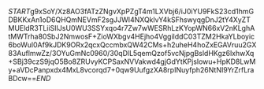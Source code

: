 $START$g9xSoY/Xz8AO3fATzZNgvXpPZgT4m1LXVbj6/iJ0iYU9FkS23cd1hmGDBKKxAn1oD6QHQmNEVmF2sgJJWI4NXQklvY4kSFhswyqgDnJ2tY4XyZTMUEldR3TLiiSIIJsU0WU3SSYxqo4r7Zw7wWESRhLzKYopWN66xV2nKLghAtMWTrha80SbJ2NmwosF+ZioWXbgv4HEjho4VggilddC03TZM2HkaYLboyic6boWul0Af9kJDK9ORx2qcxQccmbxQW42CMs+h2uheH4hoZxEGAVruu2GX83AuflmwZz/3OYuGmNc0960/30qDlL5qemQzof5vcNjpgBsldHKgz6lxhwXq+SBj39czS9jqO5Bo8ZRUvyKCPSaxNVVakwd4gjGdYtKPjslowu+HpKD8LwMy+aVDcPanpxdx4MxL8vcorqd7+0qw9UufgzXA8rpINuyfph26NtNI9YrZrfLraBDcw==$END$